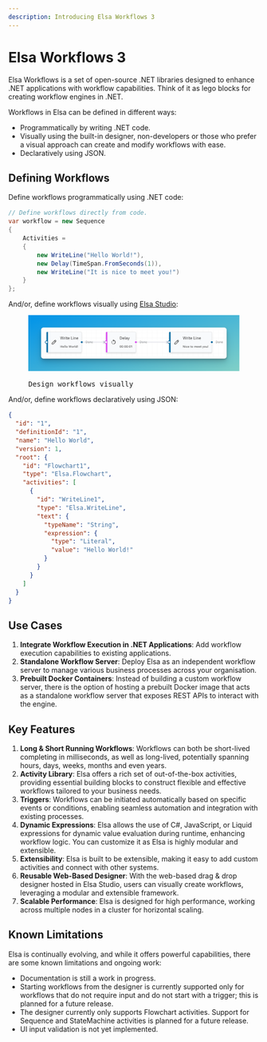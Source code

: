 ```yaml
---
description: Introducing Elsa Workflows 3
---
```


# Elsa Workflows 3

Elsa Workflows is a set of open-source .NET libraries designed to enhance .NET applications with workflow capabilities. Think of it as lego blocks for creating workflow engines in .NET.

Workflows in Elsa can be defined in different ways:

* Programmatically by writing .NET code.
* Visually using the built-in designer, non-developers or those who prefer a visual approach can create and modify workflows with ease.
* Declaratively using JSON.

## Defining Workflows

Define workflows programmatically using .NET code:

```csharp
// Define workflows directly from code.
var workflow = new Sequence
{
    Activities =
    {
        new WriteLine("Hello World!"),
        new Delay(TimeSpan.FromSeconds(1)),
        new WriteLine("It is nice to meet you!")
    }
};
```

And/or, define workflows visually using [Elsa Studio](application-types/elsa-studio.md):

<div data-full-width="false"><figure><img src=".gitbook/assets/sample-workflow-hello-world.png" alt=""><figcaption><p><kbd>Design workflows visually</kbd></p></figcaption></figure></div>

And/or, define workflows declaratively using JSON:

```json
{
  "id": "1",
  "definitionId": "1",
  "name": "Hello World",
  "version": 1,
  "root": {
    "id": "Flowchart1",
    "type": "Elsa.Flowchart",
    "activities": [
      {
        "id": "WriteLine1",
        "type": "Elsa.WriteLine",
        "text": {
          "typeName": "String",
          "expression": {
            "type": "Literal",
            "value": "Hello World!"
          }
        }
      }
    ]
  }
}
```



## Use Cases

1. **Integrate Workflow Execution in .NET Applications**: Add workflow execution capabilities to existing applications.
2. **Standalone Workflow Server**: Deploy Elsa as an independent workflow server to manage various business processes across your organisation.
3. **Prebuilt Docker Containers**: Instead of building a custom workflow server, there is the option of hosting a prebuilt Docker image that acts as a standalone workflow server that exposes REST APIs to interact with the engine.

## Key Features

1. **Long & Short Running Workflows**: Workflows can both be short-lived completing in milliseconds, as well as long-lived, potentially spanning hours, days, weeks, months and even years.
2. **Activity Library**: Elsa offers a rich set of out-of-the-box activities, providing essential building blocks to construct flexible and effective workflows tailored to your business needs.
3. **Triggers**: Workflows can be initiated automatically based on specific events or conditions, enabling seamless automation and integration with existing processes.
4. **Dynamic Expressions**: Elsa allows the use of C#, JavaScript, or Liquid expressions for dynamic value evaluation during runtime, enhancing workflow logic. You can customize it as Elsa is highly modular and extensible.
5. **Extensibility**: Elsa is built to be extensible, making it easy to add custom activities and connect with other systems.
6. **Reusable Web-Based Designer**: With the web-based drag & drop designer hosted in Elsa Studio, users can visually create workflows, leveraging a modular and extensible framework.
7. **Scalable Performance**: Elsa is designed for high performance, working across multiple nodes in a cluster for horizontal scaling.

## Known Limitations

Elsa is continually evolving, and while it offers powerful capabilities, there are some known limitations and ongoing work:

* Documentation is still a work in progress.
* Starting workflows from the designer is currently supported only for workflows that do not require input and do not start with a trigger; this is planned for a future release.
* The designer currently only supports Flowchart activities. Support for Sequence and StateMachine activities is planned for a future release.
* UI input validation is not yet implemented.

